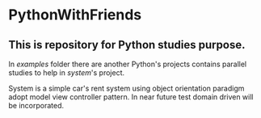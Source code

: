 # PythonWithFriends
## This is repository for Python studies purpose.

In *examples* folder there are another Python's projects contains parallel studies to help in *system*'s project.

System is a simple car's rent system using object orientation paradigm adopt model view controller pattern. In near future test domain driven will be incorporated.
